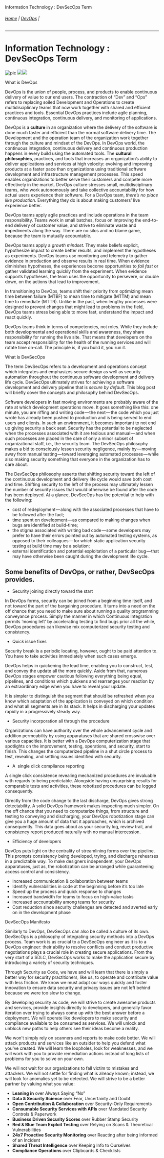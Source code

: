 Information Technology : DevSecOps Term  

###### [Home](https://github.com/RyKaj/Documentation/blob/master/README.md) | [DevOps](https://github.com/RyKaj/Documentation/tree/master/DevOps/README.md) |
------------

Information Technology : DevSecOps Term
=======================================


![pic](https://3ovyg21t17l11k49tk1oma21-wpengine.netdna-ssl.com/wp-content/uploads/2016/09/pic.png) 
![](https://miro.medium.com/max/496/0*X8A5EUUH-GNeBtlx.png)![](attachments/451824839/463532002.jpg)
  

What is DevOps

DevOps is the union of people, process, and products to enable continuous delivery of value to our end users. The contraction of “Dev” and “Ops” refers to replacing soiled Development and Operations to create multidisciplinary teams that now work together with shared and efficient practices and tools. Essential DevOps practices include agile planning, continuous integration, continuous delivery, and monitoring of applications.

DevOps is a **culture** in an organization where the delivery of the software is done much faster and efficient than the normal software delivery time. The Development and the operation team of the organization work together through the culture and mindset of the DevOps. In DevOps world, the continuous integration, continuous delivery and continuous production happens in every build using the automated tools. The **cultural philosophies**, practices, and tools that increases an organization’s ability to deliver applications and services at high velocity: evolving and improving products at a faster pace than organizations using traditional software development and infrastructure management processes. This speed enables organizations to better serve their customers and compete more effectively in the market. DevOps culture stresses small, multidisciplinary teams, who work autonomously and take collective accountability for how actual users experience their software. For a DevOps team, _there’s no place like production._ Everything they do is about making customers’ live experience better.

DevOps teams apply agile practices and include operations in the team responsibility. Teams work in small batches, focus on improving the end-to-end delivery of customer value, and strive to eliminate waste and impediments along the way. There are no silos and no blame game, because the team is mutually accountable.

DevOps teams apply a _growth mindset_. They make beliefs explicit, hypothesize impact to create better results, and implement the hypotheses as experiments. DevOps teams use monitoring and telemetry to gather evidence in production and observe results in real time. When evidence diminishes hypotheses, the experiences become opportunities to _fail fast_ or gather validated learning quickly from the experiment. When evidence supports hypotheses, the team uses the opportunity to persevere, or double down, on the actions that lead to improvement.

In transitioning to DevOps, teams shift their priority from optimizing mean time between failure (MTBF) to mean time to mitigate (MTTM) and mean time to remediate (MTTR). Unlike in the past, when lengthy processes were designed to prevent changes that might lead to problems in the field, DevOps teams stress being able to move fast, understand the impact and react quickly.

DevOps teams think in terms of competencies, not roles. While they include both developmental and operational skills and awareness, they share responsibility for running the live site. That means that developers on the team accept responsibility for the health of the running services and will rotate time on-call. The principle is, if you build it, you run it.

What is DevSecOps

The term DevSecOps refers to a development and operations concept which integrates and emphasizes secure design as well as security automation throughout the continuous software development and delivery life cycle. DevSecOps ultimately strives for achieving a software development and delivery pipeline that is _secure_ _by default_. This blog post will briefly cover the concepts and philosophy behind DevSecOps.

Software developers in fast moving environments are probably aware of the rate at which development operations move. It goes something like this: one minute, you are riffing and writing code — the next — the code which you just wrote has already been pushed to production and is being served to end users and clients. In such an environment, it becomes important to not end up giving security a back seat. Security has the potential to be neglected when the processes associated with it are tedious and manual — and when such processes are placed in the care of only a minor subset of organizational staff, i.e., the security team. The DevSecOps philosophy makes a bid to consciously lessen security negligence, mainly by — moving away from manual testing — toward leveraging automated processes — while also making security something that everyone in the organization has to care about.

The DevSecOps philosophy asserts that shifting security toward the left of the continuous development and delivery life cycle would save both cost and time. Shifting security to the left of the process may ultimately lessen the number of security issues that would otherwise be found after the code has been deployed. At a glance, DevSecOps has the potential to help with the following:

*   cost of redeployment — along with the associated processes that have to be followed after the fact;
*   time spent on development — as compared to making changes when bugs are identified at build-time;
*   the stigma associated with writing bad code — some developers may prefer to have their errors pointed out by automated testing systems, as opposed to their colleagues — for which static application security testing at build time may be a solution;
*   external identification and potential exploitation of a particular bug — that may have otherwise been caught during the development life cycle.

Some benefits of DevOps, or rather, DevSecOps provides.
-------------------------------------------------------

*   Security joining directly toward the start
    

In DevOps forms, security can be joined from a beginning time itself, and not toward the part of the bargaining procedure. It turns into a need on the off chance that you need to make sure about running a quality programming conveyance process. Simply the manner in which Continuous Integration permits ‘moving left’ by accelerating testing to find bugs prior all the while, DevOps procedures can likewise mix computerized security testing and consistency.

*   Quick issue fixes

Security break is a periodic locating, however, ought to be paid attention to. You have to take activities immediately when such cases emerge.

DevOps helps in quickening the lead time, enabling you to construct, test, and convey the update all the more quickly. Aside from that, numerous DevOps stages empower cautious following everything being equal, pipelines, and conditions which quickens and rearranges your reaction by an extraordinary edge when you have to reveal your update.

It is simpler to distinguish the segment that should be refreshed when you know which adaptation of the application is conveyed on which condition and what all segments are in its stack. It helps in discharging your updates rapidly in a progressively steady way.

*   Security incorporation all through the procedure

Organizations can have authority over the whole advancement cycle and addition permeability by using apparatuses that are shared crosswise over various capacities. It is better with a DevOps computerization stage that spotlights on the improvement, testing, operations, and security, start to finish. This changes the computerized pipeline in a shut circle process to test, revealing, and settling issues identified with security.

*   A  single click compliance reporting

A single click consistence revealing mechanized procedures are invaluable with regards to being predictable. Alongside having unsurprising results for comparable tests and activities, these robotized procedures can be logged consequently.

Directly from the code change to the last discharge, DevOps gives strong detectability. A solid DevOps framework makes inspecting much simpler. On the off chance that you need to computerize things, from structure and testing to conveying and discharging, your DevOps robotization stage can give you a huge amount of data that it approaches, which is archived consequently. This data goes about as your security log, review trail, and consistency report produced naturally with no manual intercession.

*   Efficiency of developers

DevOps puts light on the centrality of streamlining forms over the pipeline. This prompts consistency being developed, trying, and discharge rehearses in a predictable way. To make designers independent, your DevOps apparatuses, just as, the robotization can be arranged while guaranteeing access control and consistency.

*   Increased communication & collaboration between teams
*   Identify vulnerabilities in code at the beginning before it’s too late
*   Speed up the process and quick response to changes
*   Increased bandwidth for teams to focus on high-value tasks
*   Increased accountability among teams for security
*   Cost reduction since security challenges are detected and averted early on in the development phase

DevSecOps Manifesto

Similarly to DevOps, DevSecOps can also be called a culture of its own. DevSecOps is a philosophy of integrating security methods into a DevOps process. Team work is as crucial to a DevSecOps engineer as it is to a DevOps engineer: their ability to resolve conflicts and conduct productive negotiations plays a crucial role in creating secure applications. From the very start of a SDLC, DevSecOps works to make the application secure by introducing a variety of security techniques.

Through Security as Code, we have and will learn that there is simply a better way for security practitioners, like us, to operate and contribute value with less friction. We know we must adapt our ways quickly and foster innovation to ensure data security and privacy issues are not left behind because we were too slow to change.

By developing security as code, we will strive to create awesome products and services, provide insights directly to developers, and generally favor iteration over trying to always come up with the best answer before a deployment. We will operate like developers to make security and compliance available to be consumed as services. We will unlock and unblock new paths to help others see their ideas become a reality.

We won't simply rely on scanners and reports to make code better. We will attack products and services like an outsider to help you defend what you've created. We will learn the loopholes, look for weaknesses, and we will work with you to provide remediation actions instead of long lists of problems for you to solve on your own.

We will not wait for our organizations to fall victim to mistakes and attackers. We will not settle for finding what is already known; instead, we will look for anomalies yet to be detected. We will strive to be a better partner by valuing what you value:

*   **Leaning in** over Always Saying “No”
*   **Data & Security Science** over Fear, Uncertainty and Doubt
*   **Open Contribution & Collaboration** over Security-Only Requirements
*   **Consumable Security Services with APIs** over Mandated Security Controls & Paperwork
*   **Business Driven Security Scores** over Rubber Stamp Security
*   **Red & Blue Team Exploit Testing** over Relying on Scans & Theoretical Vulnerabilities
*   **24x7 Proactive Security Monitoring** over Reacting after being Informed of an Incident
*   **Shared Threat Intelligence** over Keeping Info to Ourselves
*   **Compliance Operations** over Clipboards & Checklists

  
